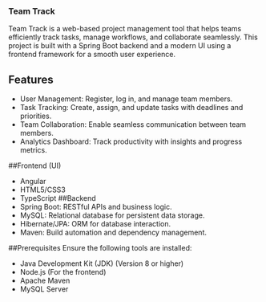 ### Team Track
Team Track is a web-based project management tool that helps teams efficiently track tasks, manage workflows, and collaborate seamlessly. This project is built with a Spring Boot backend and a modern UI using a frontend framework for a smooth user experience.

## Features 
- User Management: Register, log in, and manage team members.
- Task Tracking: Create, assign, and update tasks with deadlines and priorities.
- Team Collaboration: Enable seamless communication between team members.
- Analytics Dashboard: Track productivity with insights and progress metrics.

##Frontend (UI)
- Angular
- HTML5/CSS3
- TypeScript
##Backend
- Spring Boot: RESTful APIs and business logic.
- MySQL: Relational database for persistent data storage.
- Hibernate/JPA: ORM for database interaction.
- Maven: Build automation and dependency management.

##Prerequisites
Ensure the following tools are installed:
- Java Development Kit (JDK) (Version 8 or higher)
- Node.js (For the frontend)
- Apache Maven
- MySQL Server
